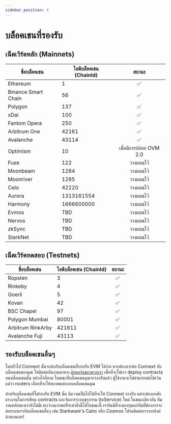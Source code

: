 ```yaml
---
sidebar_position: 4
---
```


# บล็อคเชนที่รองรับ

## เน็ตเวิร์คหลัก (Mainnets)

| ชื่อบล็อคเชน          | ไอดีบล็อคเชน (ChainId)  |   สถานะ  |
|---------------------|----------|:---------:|
|       Ethereum      |     1    |     ✅    |
| Binance Smart Chain |    56    |     ✅    |
|       Polygon       |    137   |     ✅    |
|         xDai        |    100   |     ✅    |
|     Fantom Opera    |    250   |     ✅    |
|     Arbitrum One    |   42161  |     ✅    |
|       Avalanche     |   43114  |     ✅    |
|       Optimism      |    10    | เมื่อมีการปล่อย OVM 2.0 |
|       Fuse      |    122    |    วางแผนไว้    |
|       Moonbeam      |    1284    |    วางแผนไว้    |
|       Moonriver      |    1285    |    วางแผนไว้    |
|       Celo      |    42220    |    วางแผนไว้    |
|       Aurora      |    1313161554    |    วางแผนไว้    |
|       Harmony      |    1666600000    |    วางแผนไว้    |
|       Evmos      |    TBD    |    วางแผนไว้    |
|       Nervos      |    TBD    |    วางแผนไว้    |
|       zkSync      |    TBD    |    วางแผนไว้    |
|       StarkNet      |    TBD    |    วางแผนไว้    |

## เน็ตเวิร์คทดสอบ (Testnets)

| ชื่อบล็อคเชน          | ไอดีบล็อคเชน (ChainId)  |   สถานะ  |
|------------------|----------|:-----------:|
|      Ropsten      |    3    |      ✅      |
|      Rinkeby     |     4    |      ✅      |
|      Goerli      |     5    |      ✅      |
|       Kovan      |    42    |      ✅      |
|    BSC Chapel   |    97    |      ✅     |
|   Polygon Mumbai |   80001  |      ✅     |
| Arbitrum RinkArby|  421611  |      ✅     |
|  Avalanche Fuji  |   43113  |      ✅     |


## รองรับบล็อคเชนอื่นๆ

โดยทั่วไป Connext นั้นจะต่อกับบล็อคเชนที่รอบรับ EVM ได้ง่าย หากต้องการต่อ Connext กับบล็อคเชนของคุณ ให้ติดต่อทีมงานมาทาง [ดิสคอร์ดของพวกเรา](https://chat.connext.network) เพื่อที่จะให้เรา deploy contracts บนบล็อคเชนนั้น อย่างไรก็ตาม ในขณะที่บล็อคเชนคุณจะรองรับแล้ว ผู้ใช้งานจะไม่สามารถต่อได้เว้นแต่ว่า routers เลือกที่จะให้สภาพคล่องบนบล็อคเชนคุณ

สำหรับบล็อคเชนที่ไม่รองรับ EVM นั้น มีความเป็นไปได้ที่จะให้ Connext รองรับ แต่จะต้องอาศัยแรงงานในการเขียน contracts และจัดการระบบธุรกรรม (txService) ใหม่ ในขณะเดียวกัน ทีมงานหลักของเรายังไม่มีเวลาว่างมากพอที่จะทำสิ่งนี้ได้ในขณะนี้ เรายินดีที่จะมองทุนแก่ทีมที่ต้องการจะต่อระบบเรากับบล็อคเชนอื่นๆ เช่น Starkware's Cairo หรือ Cosmos โปรดติดต่อเราจากลิงค์ด้านบนเลย!
